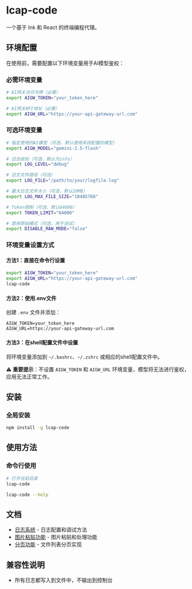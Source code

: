 # lcap-code

一个基于 Ink 和 React 的终端编程代理。

## 环境配置

在使用前，需要配置以下环境变量用于AI模型鉴权：

### 必需环境变量

```bash
# AI网关访问令牌（必需）
export AIGW_TOKEN="your_token_here"

# AI网关API地址（必需）
export AIGW_URL="https://your-api-gateway-url.com"
```

### 可选环境变量

```bash
# 指定使用的AI模型（可选，默认使用系统配置的模型）
export AIGW_MODEL="gemini-2.5-flash"

# 日志级别（可选，默认为info）
export LOG_LEVEL="debug"

# 日志文件路径（可选）
export LOG_FILE="/path/to/your/logfile.log"

# 最大日志文件大小（可选，默认10MB）
export LOG_MAX_FILE_SIZE="10485760"

# Token限制（可选，默认64000）
export TOKEN_LIMIT="64000"

# 禁用原始模式（可选，用于测试）
export DISABLE_RAW_MODE="false"
```

### 环境变量设置方式

#### 方法1：直接在命令行设置
```bash
export AIGW_TOKEN="your_token_here"
export AIGW_URL="https://your-api-gateway-url.com"
lcap-code
```

#### 方法2：使用.env文件
创建 `.env` 文件并添加：
```
AIGW_TOKEN=your_token_here
AIGW_URL=https://your-api-gateway-url.com
```

#### 方法3：在shell配置文件中设置
将环境变量添加到 `~/.bashrc`、`~/.zshrc` 或相应的shell配置文件中。

⚠️ **重要提示**：不设置 `AIGW_TOKEN` 和 `AIGW_URL` 环境变量，模型将无法进行鉴权，应用无法正常工作。

## 安装

### 全局安装

```bash
npm install -g lcap-code
```

## 使用方法

### 命令行使用

```bash
# 打开当前目录
lcap-code

lcap-code --help
```

## 文档

- [日志系统](docs/logging.md) - 日志配置和调试方法
- [图片粘贴功能](docs/image-paste.md) - 图片粘贴和处理功能
- [分页功能](docs/PAGINATION.md) - 文件列表分页实现

## 兼容性说明

- 所有日志都写入到文件中，不输出到控制台